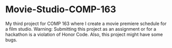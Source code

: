 # Movie-Studio-COMP-163
My third project for COMP 163 where I create a movie premiere schedule for a film studio.
Warning: Submitting this project as an assignment or for a hackathon is a violation of Honor Code.
Also, this project might have some bugs.
